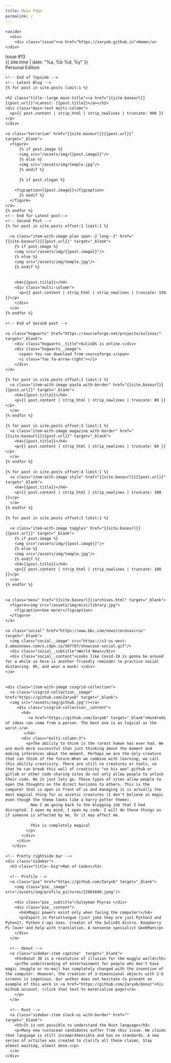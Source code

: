 ```yaml
---
title: Main Page
permalink: /
---
```


<html lang="en" >
<head>
  <meta charset="UTF-8">
  <title>The Grumbling Times</title>
  <link href="https://fonts.googleapis.com/css2?family=EB+Garamond:ital@0;1&family=Playfair+Display+SC:wght@900&family=Playfair+Display:ital,wght@0,800;1,800&family=Manrope:wght@800&display=swap" rel="stylesheet">
<link rel="stylesheet" href="https://cdnjs.cloudflare.com/ajax/libs/meyer-reset/2.0/reset.min.css">
<link rel='stylesheet' href='https://cdnjs.cloudflare.com/ajax/libs/simple-line-icons/2.4.1/css/simple-line-icons.min.css'><link rel="stylesheet" href="/assets/css/style.css">

</head>
<body>

<!-- partial:index.partial.html -->
<div class="main__wrapper">
  <main>
    <!-- Starting of Topside -->

    <aside>
      <div>
        <div class="issue"><a href="https://zaryob.github.io">Home</a></div>
<div class="issue">Issue #13 </div>
        <div class="date">{{ site.time | date: "%a, %b %d, %y" }}</div>
        <div class="edition">Personal Edition</div>
      </div>
    </aside>

    <!-- End of Topside -->
    <!-- Latest Blog -->
    {% for post in site.posts limit:1 %}

    <h2 class="title--large main-title"><a href="{{site.baseurl}}{{post.url}}">Latest: {{post.title}}</a></h2>
    <div class="main-text multi-column">
      <p>{{ post.content | strip_html | strip_newlines | truncate: 900 }}</p>
    </div>

    <a class="terrarium" href="{{site.baseurl}}{{post.url}}" target="_blank">
      <figure>
          {% if post.image %}
          <img src="/assets/img/{{post.image}}"/>
          {% else %}
          <img src="/assets/img/temple.jpg"/>
          {% endif %}

          {% if post.slogan %}

        <figcaption>{{post.image}}</figcaption>
          {% endif %}
      </figure>
    </a>
    {% endfor %}
    <!-- End for Latest post-->
    <!-- Second Post -->
    {% for post in site.posts offset:1 limit:1 %}

      <a class="item-with-image plan span--2 long--2" href="{{site.baseurl}}{{post.url}}" target="_blank">
        {% if post.image %}
        <img src="/assets/img/{{post.image}}"/>
        {% else %}
        <img src="/assets/img/temple.jpg"/>
        {% endif %}


        <h4>{{post.title}}</h4>
        <div class="multi-column">
          <p>{{ post.content | strip_html | strip_newlines | truncate: 150 }}</p>
        </div>
      </a>
    {% endfor %}

    <!-- End of Second post -->  

    <a class="hogwarts" href="https://sourceforge.net/projects/sulinos/" target="_blank">
        <div class="hogwarts__title">SulinOS is online.</div>
        <div class="hogwarts__image">
          <span> You can download from sourceforge.</span>
          <i class="fas fa-arrow-right"></i>
        </div>
    </a>

    {% for post in site.posts offset:2 limit:1 %}
      <a class="item-with-image pasta with-border" href="{{site.baseurl}}{{post.url}}" target="_blank">
        <h4>{{post.title}}</h4>
        <p>{{ post.content | strip_html | strip_newlines | truncate: 80 }}</p>
      </a>
    {% endfor %}

    {% for post in site.posts offset:3 limit:1 %}
      <a class="item-with-image magazine with-border" href="{{site.baseurl}}{{post.url}}" target="_blank">
        <h4>{{post.title}}</h4>
        <p>{{ post.content | strip_html | strip_newlines | truncate: 60 }}</p>
      </a>
    {% endfor %}

    {% for post in site.posts offset:4 limit:1 %}
      <a class="item-with-image style" href="{{site.baseurl}}{{post.url}}" target="_blank">
        <h4>{{post.title}}</h4>
        <p>{{ post.content | strip_html | strip_newlines | truncate: 300 }}</p>
      </a>
    {% endfor %}

    {% for post in site.posts offset:5 limit:1 %}

      <a class="item-with-image toggles" href="{{site.baseurl}}{{post.url}}" target="_blank">
        {% if post.image %}
        <img src="/assets/img/{{post.image}}"/>
        {% else %}
        <img src="/assets/img/temple.jpg"/>
        {% endif %}
        <h4>{{post.title}}</h4>
        <p>{{ post.content | strip_html | strip_newlines | truncate: 100 }}</p>
      </a>
    {% endfor %}


    <a class="menu" href="{{site.baseurl}}/archives.html" target="_blank">
      <figure><img src="/assets/img/misc/library.jpg">
        <figcaption>See more!</figcaption>
      </figure>
    </a>

    <a class="social" href="https://www.bbc.com/news/coronavirus" target="_blank">
      <img class="social__image" src="https://s3-us-west-2.amazonaws.com/s.cdpn.io/567707/showcase-social.gif"/>
      <div class="social__subtitle">World News</div>
      <div class="social__content">Looks like Covid-19 is gonna be around for a while so here is another friendly reminder to practice social distancing. Oh, and wear a mask! </div>
    </a>


    <div class="item-with-image cssgrid-collection">
      <a class="cssgrid-collection__image" href="https://github.com/Zaryob" target="_blank">
      <img src="/assets/img/github.jpg"/></a>
         <div class="cssgrid-collection__content">
           <h4>
              <a href="https://github.com/Zaryob" target="_blank">Hundreds of ideas can come from a person. The best one is as logical as the worst.</a>
            </h4>
           <div class="multi-column-3">
             <p>The ability to think is the rarest human has ever had. We are much more successful than just thinking about the moment and making inferences about the moment. Perhaps we are the only creature that can think of the future.When we combine with learning, we call this ability creativity. There are still no creatures or tools, so that he can break this wall of creativity "on his own".github or gitlab or other code sharing sites do not only allow people to unlock their code. No it just lets go. These types of sites allow people to open the thoughts on the direct horizons to others. This is the computer that is open in front of us and managing it is actually the most magical thing for us ascetic creatures (I don't believe in magic even though the theme looks like a harry potter theme).
               Now I am going back to the blogging job that I had disrupted. I open my mind, I open my code. I will do these things as if someone is affected by me. Or it may affect me.

               This is completely magical
             </p>
           </div>
         </div>
       </div>

    <!-- Pretty rightside bar -->
    <div class="sidebar">
      <h3 class="title--big">Man of Codes</h3>

      <!-- Profile -->
      <a class="pie" href="https://github.com/Zaryob" target="_blank">
        <img class="pie__image" src="/assets/img/profile_pictures/22801690.jpeg"/>

        <div class="pie__subtitle">Suleyman Poyraz </div>
        <div class="pie__content">
          <h4>Magic powers exist only when facing the computer!</h4>
          <p>Expert in Parseltongue (just joke they are just Python3 and Pyhon2), Python C-api Uses. Creator of the SulinOS distro. Raspberry Pi lover and help with translation. A nonsense specialist GeekMan</p>
        </div>
      </a>

      <!-- Donut -->
      <a class="sidebar-item captcha"  target="_blank">
        <h5>Donut 3D is a revolution of illusion for the muggle world</h5>
        <p>The understanding of entertainment for people who don't have magic (muggle or no-maj) has completely changed with the invention of the computer. However, the creation of 3-dimensional objects with 2-D screens is ingenious. Our author does not hesitate to present an example of this work in <a href="https://github.com/Zaryob/donut">his Github account. (click that text to materialize page)</a>
        </p>
      </a>

      <!-- Rust -->
      <a class="sidebar-item slack-ui with-border" href="" target="_blank">
        <h5>It is not possible to understand the Rust language</h5>
        <p>Many new rustacean candidates suffer from this issue. He claims that language is still incomprehensible and has no standards. A new series of articles was created to clarify all these claims. Stay almost waiting, almost done.</p>
      </a>
    </div>
  </main>
</div>
<!-- partial -->
  <script src='https://cdnjs.cloudflare.com/ajax/libs/jquery/3.3.1/jquery.min.js'></script>
</body>
</html>
